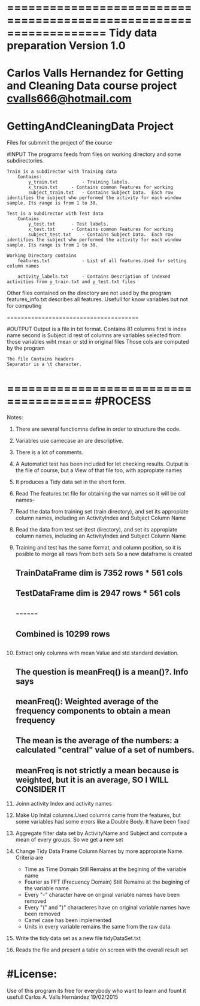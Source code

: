==================================================================
Tidy data preparation
Version 1.0
==================================================================
Carlos Valls Hernandez for Getting and Cleaning Data course project
cvalls666@hotmail.com
==================================================================

# GettingAndCleaningData Project
Files for submmit the project of the course


#INPUT
The programs feeds from files on working directory and some subdirectories.

	Train is a subdirector with Training data
		Contains:
			y_train.txt    		- Training labels.
			x_train.txt		- Contains common Features for working
			subject_train.txt	- Contains Subject Data.  Each row identifies the subject who performed the activity for each window sample. Its range is from 1 to 30. 

	Test is a subdirector with Test data
		Contains
			y_test.txt		- Test labels.
			x_test.txt		- Contains common Features for working
			subject_test.txt	- Contains Subject Data.  Each row identifies the subject who performed the activity for each window sample. Its range is from 1 to 30. 

	Working Directory contains
		features.txt			- List of all features.Used for setting column names

		activity_labels.txt		- Contains Description of indexed activities from y_train.txt and y_test.txt files

Other files contained on the directory are not used by the program
	features_info.txt describes all features. Usefull for know variables but not for computing
	
======================================

#OUTPUT
Output is a file in txt format. 
	Contains 81 columns 	first is index name 
				second is Subject id
				rest of columns are variables selected from those variables wiht mean or std in original files
						Those cols are computed by the program

	The file Contains headers
	Separator is a \t character.

======================================
#PROCESS
======================================
Notes:
1. There are several functiomns define in order to structure the code.
2. Variables use camecase an are descriptive.
3. There is a lot of comments. 
4. A Automatict test has been included for let checking results. Output is the file of course, but a View of that file too, with appropiate names
5. It produces a Tidy data set in the short form.

1. Read The features.txt file for obtaining the var names so it will be col names-
2. Read the data from training set (train directory), and set its appropiate column names, including an ActivityIndex and Subject Column Name
3. Read the data from test set (test directory), and set  its appropiate column names, including an ActivityIndex and Subject Column Name
4. Training and test has the same format, and column position, so it is posible to merge all rows from both sets
	So a new dataframe is created
	## TrainDataFrame dim is 7352 rows * 561 cols
	## TestDataFrame dim is  2947 rows * 561 cols
	##                      ------
	## Combined is          10299 rows
	##
5. Extract only columns with mean Value and std standard deviation.
	## The question is meanFreq() is a mean()?. Info says
	## meanFreq(): Weighted average of the frequency components to obtain a mean frequency 
	##
	## The mean is the average of the numbers: a calculated "central" value of a set of numbers. 
	## meanFreq is not strictly a mean because is weighted, but it is an average, SO I WILL CONSIDER IT
6. Joinn activity Index and activity names
7. Make Up Inital columns.Used columns came from the features, but some variables had some errors like a Double Body. It have been fixed
8. Aggregate filter data set by ActivityName and Subject and compute a mean of every groups. So we get a new set
9. Change Tidy Data Frame Column Names by more appropiate Name. Criteria are
	* Time as Time Domain Still Remains at the begining of the variable name
	* Fourier as FFT (Frecuency Domain) Still Remains at the begining of the variable name
	* Every "-" character have on original variable names have been removed
	* Every "(" and ")" characteres have on original variable names have been removed
	* Camel case has been implemented
	* Units in every variable remains the same from the raw data
10. Write the tidy data set as a new file tidyDataSet.txt
11. Reads the file and present a table on screen with the overall result set

#License:
========
Use of this program its free for everybody who want to learn and fount it usefull
Carlos A. Valls Hernández 19/02/2015
